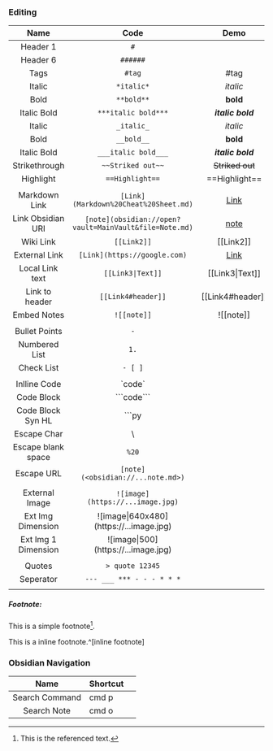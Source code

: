 ### Editing
|        Name         |                          Code                          |                         Demo                         | Shortcut |     |
|:-------------------:|:------------------------------------------------------:|:----------------------------------------------------:| -------- | --- |
|      Header 1       |                          `#`                           |                                                      |          |     |
|      Header 6       |                        `######`                        |                                                      |          |     |
|        Tags         |                         `#tag`                         |                         #tag                         |          |     |
|       Italic        |                       `*italic*`                       |                     *italic*<br>                     | cmd i    |     |
|        Bold         |                       `**bold**`                       |                       **bold**                       | cmd b    |     |
|     Italic Bold     |                  `***italic bold***`                   |                  ***italic bold***                   |          |     |
|       Italic        |                       `_italic_`                       |                       _italic_                       | cmd i    |     |
|        Bold         |                       `__bold__`                       |                       __bold__                       | cmd b    |     |
|     Italic Bold     |                  `___italic bold___`                   |                  ___italic bold___                   |          |     |
|    Strikethrough    |                   `~~Striked out~~`                    |                   ~~Striked out~~                    |          |     |
|      Highlight      |                    `==Highlight==`                     |                    ==Highlight==                     |          |     |
|                     |                                                        |                                                      |          |     |
|    Markdown Link    |         `[Link](Markdown%20Cheat%20Sheet.md)`          |         [Link](Markdown%20Cheat%20Sheet.md)          | cmd k    |     |
|  Link Obsidian URI  | `[note](obsidian://open?vault=MainVault&file=Note.md)` | [note](obsidian://open?vault=MainVault&file=Note.md) |          |     |
|      Wiki Link      |                      `[[Link2]]`                       |                      [[Link2]]                       |          |     |
|    External Link    |              `[Link](https://google.com)`              |              [Link](https://google.com)              |          |     |
|   Local Link text   |                   `[[Link3\|Text]]`                    |                   [[Link3\|Text]]                    |          |     |
|   Link to header    |                   `[[Link4#header]]`                   |                   [[Link4#header]]                   |          |     |
|     Embed Notes     |                      `![[note]]`                       |                      ![[note]]                       |          |     |
|                     |                                                        |                                                      |          |     |
|    Bullet Points    |                          `-`                           |                                                      |          |     |
|    Numbered List    |                          `1.`                          |                                                      |          |     |
|     Check List      |                        `- [ ]`                         |                                                      |          |     |
|                     |                                                        |                                                      |          |     |
|    Inlline Code     |                        \`code`                         |                                                      |          |     |
|     Code Block      |                      \```code```                       |                                                      |          |     |
|  Code Block Syn HL  |                         \```py                         |                                                      |          |     |
|     Escape Char     |                           \                            |                                                      |          |     |
| Escape blank space  |                         `%20`                          |                                                      |          |     |
|     Escape URL      |           `[note](<obsidian://...note.md>)`            |                                                      |          |     |
|                     |                                                        |                                                      |          |     |
|   External Image    |            `![image](https://...image.jpg)`            |                                                      |          |     |
|  Ext Img Dimension  |       \!\[image\|640x480](https://...image.jpg)        |                                                      |          |     |
| Ext Img 1 Dimension |         \!\[image\|500](https://...image.jpg)          |                                                      |          |     |
|                     |                                                        |                                                      |          |     |
|       Quotes        |                    `> quote 12345`                     |                                                      |          |     |
|      Seperator      |               `--- ___ *** - - - * * *`                |                                                      |          |     |
|                     |                                                        |                                                      |          |     |

##### Footnote:
This is a simple footnote[^1].

[^1]: This is the referenced text. 
[^2]: Add 2 spaces at the start of each new line.
  So you can write multiple lines.
[^note]: Named footnotes still appear as numbers, but can make it easier to identify and link references.

This is a inline footnote.^[inline footnote]

### Obsidian Navigation
|      Name      | Shortcut |     |
|:--------------:| -------- | --- |
| Search Command | cmd p    |     |
|  Search Note   | cmd o    |     |
